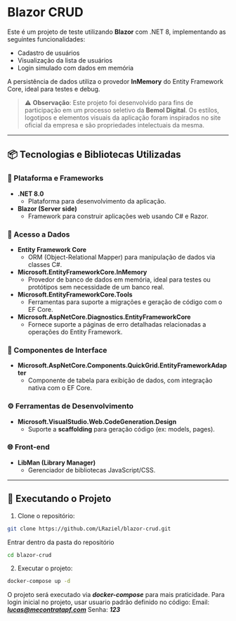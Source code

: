 # Blazor CRUD

Este é um projeto de teste utilizando **Blazor** com .NET 8, implementando as seguintes funcionalidades:

- Cadastro de usuários  
- Visualização da lista de usuários  
- Login simulado com dados em memória

A persistência de dados utiliza o provedor **InMemory** do Entity Framework Core, ideal para testes e debug.

> ⚠️ **Observação**: Este projeto foi desenvolvido para fins de participação em um processo seletivo da **Bemol Digital**. Os estilos, logotipos e elementos visuais da aplicação foram inspirados no site oficial da empresa e são propriedades intelectuais da mesma.

---

## 📦 Tecnologias e Bibliotecas Utilizadas

### 🔧 Plataforma e Frameworks

- **.NET 8.0**
  - Plataforma para desenvolvimento da aplicação.
- **Blazor (Server side)**
  - Framework para construir aplicações web usando C# e Razor.

### 💾 Acesso a Dados

- **Entity Framework Core**
  - ORM (Object-Relational Mapper) para manipulação de dados via classes C#.
- **Microsoft.EntityFrameworkCore.InMemory**
  - Provedor de banco de dados em memória, ideal para testes ou protótipos sem necessidade de um banco real.
- **Microsoft.EntityFrameworkCore.Tools**
  - Ferramentas para suporte a migrações e geração de código com o EF Core.
- **Microsoft.AspNetCore.Diagnostics.EntityFrameworkCore**
  - Fornece suporte a páginas de erro detalhadas relacionadas a operações do Entity Framework.

### 🧩 Componentes de Interface

- **Microsoft.AspNetCore.Components.QuickGrid.EntityFrameworkAdapter**
  - Componente de tabela para exibição de dados, com integração nativa com o EF Core.

### ⚙️ Ferramentas de Desenvolvimento

- **Microsoft.VisualStudio.Web.CodeGeneration.Design**
  - Suporte a **scaffolding** para geração  código (ex: models, pages).

### 🌐 Front-end

- **LibMan (Library Manager)**
  - Gerenciador de bibliotecas JavaScript/CSS.

---

## 🚀 Executando o Projeto

1. Clone o repositório:

```bash
git clone https://github.com/LRaziel/blazor-crud.git
```

Entrar dentro da pasta do repositório
```bash
cd blazor-crud
```

2. Executar o projeto:
```bash
docker-compose up -d
```

O projeto será executado via ***docker-compose*** para mais praticidade. 
Para login inicial no projeto, usar usuario padrão definido no código:
Email: ***lucas@mecontratapf.com***
Senha: ***123***

